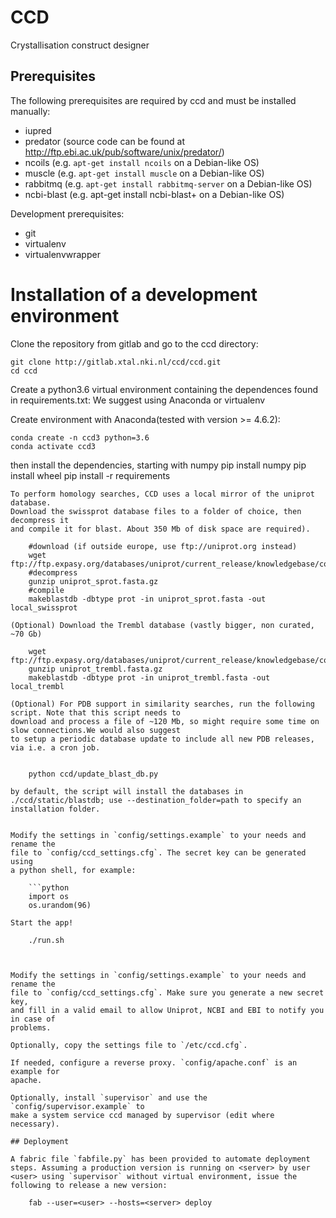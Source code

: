 # CCD

Crystallisation construct designer

## Prerequisites

The following prerequisites are required by ccd and must be installed manually:

* iupred
* predator (source code can be found at http://ftp.ebi.ac.uk/pub/software/unix/predator/)
* ncoils (e.g. `apt-get install ncoils` on a Debian-like OS)
* muscle (e.g. `apt-get install muscle` on a Debian-like OS)
* rabbitmq (e.g. `apt-get install rabbitmq-server` on a Debian-like OS)
* ncbi-blast (e.g. apt-get install ncbi-blast+ on a Debian-like OS)

Development prerequisites:

* git
* virtualenv
* virtualenvwrapper

# Installation of a development environment

Clone the repository from gitlab and go to the ccd directory:

    git clone http://gitlab.xtal.nki.nl/ccd/ccd.git
    cd ccd

Create a python3.6 virtual environment containing the dependences found in requirements.txt:
We suggest using Anaconda or virtualenv

Create environment with Anaconda(tested with version >= 4.6.2):

    conda create -n ccd3 python=3.6
    conda activate ccd3

then install the dependencies, starting with numpy
    pip install numpy
    pip install wheel
    pip install -r requirements


```
To perform homology searches, CCD uses a local mirror of the uniprot database.
Download the swissprot database files to a folder of choice, then decompress it
and compile it for blast. About 350 Mb of disk space are required).  
    
    #download (if outside europe, use ftp://uniprot.org instead)
    wget ftp://ftp.expasy.org/databases/uniprot/current_release/knowledgebase/complete/uniprot_sprot.fasta.gz
    #decompress
    gunzip uniprot_sprot.fasta.gz
    #compile
    makeblastdb -dbtype prot -in uniprot_sprot.fasta -out local_swissprot
    
(Optional) Download the Trembl database (vastly bigger, non curated, ~70 Gb)
    
    wget ftp://ftp.expasy.org/databases/uniprot/current_release/knowledgebase/complete/uniprot_trembl.fasta.gz
    gunzip uniprot_trembl.fasta.gz
    makeblastdb -dbtype prot -in uniprot_trembl.fasta -out local_trembl
    
(Optional) For PDB support in similarity searches, run the following script. Note that this script needs to 
download and process a file of ~120 Mb, so might require some time on slow connections.We would also suggest 
to setup a periodic database update to include all new PDB releases, via i.e. a cron job.


    python ccd/update_blast_db.py

by default, the script will install the databases in ./ccd/static/blastdb; use --destination_folder=path to specify an
installation folder.
    

Modify the settings in `config/settings.example` to your needs and rename the
file to `config/ccd_settings.cfg`. The secret key can be generated using
a python shell, for example:

	```python
	import os
	os.urandom(96)

Start the app!

    ./run.sh



Modify the settings in `config/settings.example` to your needs and rename the
file to `config/ccd_settings.cfg`. Make sure you generate a new secret key,
and fill in a valid email to allow Uniprot, NCBI and EBI to notify you in case of
problems.

Optionally, copy the settings file to `/etc/ccd.cfg`.

If needed, configure a reverse proxy. `config/apache.conf` is an example for
apache.

Optionally, install `supervisor` and use the `config/supervisor.example` to
make a system service ccd managed by supervisor (edit where necessary).

## Deployment

A fabric file `fabfile.py` has been provided to automate deployment steps. Assuming a production version is running on <server> by user <user> using `supervisor` without virtual environment, issue the following to release a new version:

    fab --user=<user> --hosts=<server> deploy
